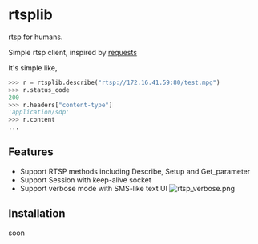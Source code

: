 # rtsplib

rtsp for humans.

Simple rtsp client, inspired by [requests](https://github.com/kennethreitz/requests)

It's simple like,

```python
>>> r = rtsplib.describe("rtsp://172.16.41.59:80/test.mpg")
>>> r.status_code
200
>>> r.headers["content-type"]
'application/sdp'
>>> r.content
...
```

## Features

- Support RTSP methods including Describe, Setup and Get_parameter
- Support Session with keep-alive socket
- Support verbose mode with SMS-like text UI
![rtsp_verbose.png](https://bitbucket.org/repo/bAakbo/images/1912345104-rtsp_verbose.png)

## Installation

soon





